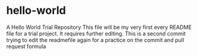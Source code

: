 # hello-world
A Hello World Trial Repository
This file will be my very first every README file for a trial project.
It requires further editing.
This is a second commit trying to edit the readmefile again for a practice on the commit and pull request formula
